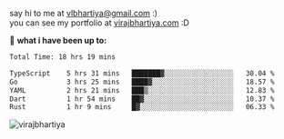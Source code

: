 say hi to me at [vlbhartiya@gmail.com](mailto:vlbhartiya@gmail.com) :)<br/>
you can see my portfolio at [virajbhartiya.com](https://virajbhartiya.com) :D<br/>


🚀 **what i have been up to:**

<!--START_SECTION:waka-->

```txt
Total Time: 18 hrs 19 mins

TypeScript    5 hrs 31 mins   ███████▓░░░░░░░░░░░░░░░░░   30.04 %
Go            3 hrs 25 mins   ████▓░░░░░░░░░░░░░░░░░░░░   18.57 %
YAML          2 hrs 21 mins   ███▒░░░░░░░░░░░░░░░░░░░░░   12.83 %
Dart          1 hr 54 mins    ██▓░░░░░░░░░░░░░░░░░░░░░░   10.37 %
Rust          1 hr 9 mins     █▓░░░░░░░░░░░░░░░░░░░░░░░   06.33 %
```

<!--END_SECTION:waka-->

<p align="left"> <img src="https://komarev.com/ghpvc/?username=virajbhartiya&color=blue" alt="virajbhartiya" /> </p>
